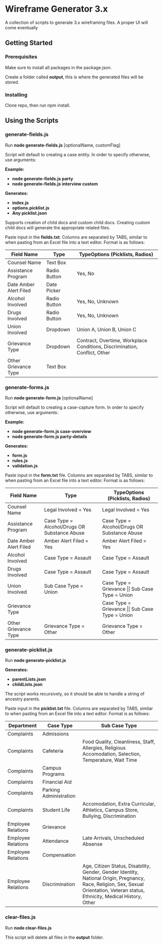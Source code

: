 # Wireframe Generator 3.x

A collection of scripts to generate 3.x wireframing files. A proper UI will come eventually

## Getting Started

### Prerequisites

Make sure to install all packages in the package.json.


Create a folder called **output**, this is where the generated files will be stored.

### Installing

Clone repo, then run npm install.

## Using the Scripts

### generate-fields.js

Run **node generate-fields.js** [optionalName, customFlag]

Script will default to creating a case entity. In order to specify otherwise, use arguments:

**Example:**
  * **node generate-fields.js party**
  * **node generate-fields.js interview custom**

**Generates:**
  * **index.js**
  * **options.picklist.js**
  * **Any picklist.json**

Supports creation of child docs and custom child docs. Creating custom child docs will generate the appropriate related files.

Paste input in the **fields.txt**. Columns are separated by TABS, similar to when pasting from an Excel file into a text editor. Format is as follows:

Field Name | Type | TypeOptions (Picklists, Radios)
--- | --- | ---
Counsel Name | Text Box
Assistance Program | Radio Button | Yes, No
Date Amber Alert Filed | Date Picker
Alcohol Involved | Radio Button | Yes, No, Unknown
Drugs Involved | Radio Button | Yes, No, Unknown
Union Involved | Dropdown | Union A, Union B, Union C
Grievance Type | Dropdown | Contract, Overtime, Workplace Conditions, Discrimination, Conflict, Other
Other Grievance Type | Text Box


### generate-forms.js

Run **node generate-form.js** [optionalName]

Script will default to creating a case-capture form. In order to specify otherwise, use arguments:

**Example:**
  * **node generate-form.js case-overview**
  * **node generate-form.js party-details**

**Generates:**
  * **form.js**
  * **rules.js**
  * **validation.js**

Paste input in the **form.txt** file. Columns are separated by TABS, similar to when pasting from an Excel file into a text editor. Format is as follows:

Field Name | Type | TypeOptions (Picklists, Radios)
--- | --- | ---
Counsel Name | Legal Involved = Yes | Legal Involved = Yes
Assistance Program | Case Type = Alcohol/Drugs OR Substance Abuse | Case Type = Alcohol/Drugs OR Substance Abuse
Date Amber Alert Filed | Amber Alert Filed = Yes | Amber Alert Filed = Yes
Alcohol Involved | Case Type = Assault | Case Type = Assault
Drugs Involved | Case Type = Assault | Case Type = Assault
Union Involved | Sub Case Type = Union | Case Type = Grievance &#124;&#124; Sub Case Type = Union
Grievance Type |  | Case Type = Grievance &#124;&#124; Sub Case Type = Union
Other Grievance Type  | Grievance Type = Other | Grievance Type = Other


### generate-picklist.js

Run **node generate-picklist.js**

**Generates:**
  * **parentLists.json**
  * **childLists.json**

The script works recursively, so it should be able to handle a string of ancestry parents.

Paste input in the **picklist.txt** file. Columns are separated by TABS, similar to when pasting from an Excel file into a text editor. Format is as follows:

Department | Case Type | Sub Case Type
--- | --- | ---
Complaints | Admissions
Complaints | Cafeteria | Food Quality, Cleanliness, Staff, Allergies, Religious Accomodation, Selection, Temperature, Wait Time
Complaints | Campus Programs
Complaints | Financial Aid
Complaints | Parking Administration
Complaints | Student Life | Accomodation, Extra Curricular, Athletics, Campus Store, Bullying, Discrimination
Employee Relations | Grievance
Employee Relations | Attendance | Late Arrivals, Unscheduled Absense
Employee Relations | Compensation
Employee Relations | Discrimination | Age, Citizen Status, Disability, Gender, Gender Identity, National Origin, Pregnancy, Race, Religion, Sex, Sexual Orientation, Veteran status, Ethnicity, Medical History, Other


### clear-files.js

Run **node clear-files.js**

This script will delete all files in the **output** folder.